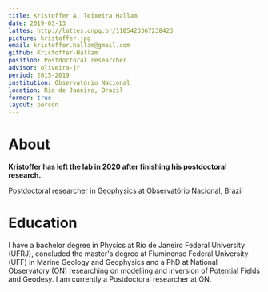 ```yaml
---
title: Kristoffer A. Teixeira Hallam
date: 2019-03-13
lattes: http://lattes.cnpq.br/1185423367238423
picture: kristoffer.jpg
email: kristoffer.hallam@gmail.com
github: Kristoffer-Hallam
position: Postdoctoral researcher
advisor: oliveira-jr
period: 2015-2019
institution: Observatório Nacional
location: Rio de Janeiro, Brazil
former: true
layout: person
---
```


# About

**Kristoffer has left the lab in 2020 after finishing his postdoctoral research.**

Postdoctoral researcher in Geophysics at Observatório Nacional, Brazil

# Education

I have a bachelor degree in Physics at Rio de Janeiro Federal University (UFRJ),
concluded the master's degree at Fluminense Federal University (UFF) in
Marine Geology and Geophysics and a PhD at National
Observatory (ON) researching on modelling and inversion of Potential
Fields and Geodesy. I am currently a Postdoctoral researcher at ON.
